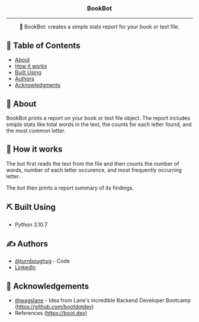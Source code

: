 <!-- <p align="center">
  <a href="" rel="noopener">
 <img width=200px height=200px src="" alt="boot.dev logo"></a>
</p> -->

<h3 align="center">BookBot</h3>

---

<p align="center"> 🤖 BookBot: creates a simple stats report for your book or text file.
    <br>
</p>

## 📝 Table of Contents

- [About](#about)
- [How it works](#working)
- [Built Using](#built_using)
- [Authors](#authors)
- [Acknowledgments](#acknowledgement)

## 🧐 About <a name = "about"></a>

BookBot prints a report on your book or text file object. The report includes smiple stats like total words in the text, the counts for each letter found, and the most common letter.

## 💭 How it works <a name = "working"></a>

The bot first reads the text from the file and then counts the number of words, number of each letter occurence, and most frequently occurring letter.

The bot then prints a report summary of its findings.

## ⛏️ Built Using <a name = "built_using"></a>

- Python 3.10.7

## ✍️ Authors <a name = "authors"></a>

- [@turnboughsg](https://github.com/turnboughsg) - Code
- [LinkedIn](https://linkedin.com/in/sophiaturnbough)


## 🎉 Acknowledgements <a name = "acknowledgement"></a>

- [@wagslane](https://github.com/wagslane) - Idea from Lane's incredible Backend Developer Bootcamp (https://github.com/bootdotdev)
- References (https://boot.dev)
